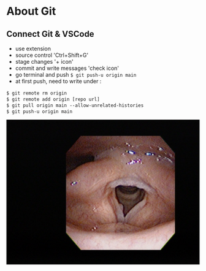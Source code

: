 # About Git

## Connect Git & VSCode
- use extension
- source control 'Ctrl+Shift+G'
- stage changes '+ icon'
- commit and write messages 'check icon'
- go terminal and push `$ git push-u origin main`
- at first push, need to write under : 
```
$ git remote rm origin
$ git remote add origin [repo url]
$ git pull origin main --allow-unrelated-histories 
$ git push-u origin main
```

![image](./img/01123230.jpg)
